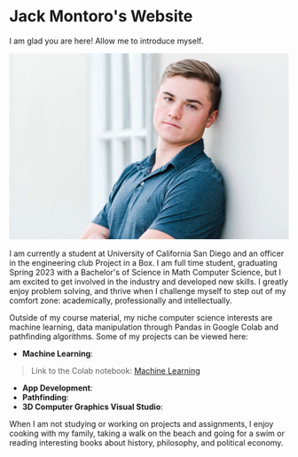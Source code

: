 # Jack Montoro's Website

I am glad you are here! Allow me to introduce myself.

![Jack photo](IMG_4130.jpeg)


I am currently a student at University of California San Diego and an officer in the engineering club Project in a Box. I am full time student, graduating Spring 2023 with a Bachelor's of Science in Math Computer Science, but I am excited to get involved in the industry and developed new skills. I greatly enjoy problem solving, and thrive when I challenge myself to step out of my comfort zone: academically, professionally and intellectually. 

Outside of my course material, my niche computer science interests are machine learning, data manipulation through Pandas in Google Colab and pathfinding algorithms. Some of my projects can be viewed here:

- **Machine Learning**:
> Link to the Colab notebook: [Machine Learning](https://colab.research.google.com/drive/10AS6kLALc1kVNHDCh3vZKkz8BK1yoJGS?usp=sharing)
- **App Development**: 
- **Pathfinding**:
- **3D Computer Graphics Visual Studio**:

When I am not studying or working on projects and assignments, I enjoy cooking with my family, taking a walk on the beach and going for a swim or reading interesting books about history, philosophy, and political economy. 

